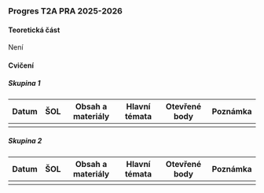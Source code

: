 ### Progres T2A PRA 2025-2026

#### Teoretická část

Není

#### Cvičení

##### Skupina 1

| Datum | ŠOL  | Obsah a materiály | Hlavní témata | Otevřené body | Poznámka |
| ----- | ---- | ----------------- | ------------- | ------------- | -------- |
|       |      |                   |               |               |          |

##### Skupina 2

| Datum | ŠOL  | Obsah a materiály | Hlavní témata | Otevřené body | Poznámka |
| ----- | ---- | ----------------- | ------------- | ------------- | -------- |
|       |      |                   |               |               |          |

